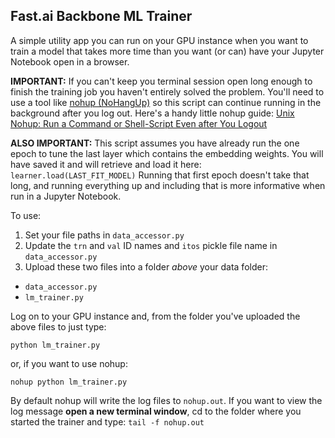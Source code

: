 ## Fast.ai Backbone ML Trainer
A simple utility app you can run on your GPU instance when you want 
to train a model that takes more time than you want (or can) have your 
Jupyter Notebook open in a browser.

**IMPORTANT:** If you can't keep you terminal session open long enough to 
finish the training job you haven't entirely solved the problem. You'll
need to use a tool like [nohup (NoHangUp)](http://www.gnu.org/software/coreutils/manual/html_node/nohup-invocation.html) 
so this script can continue running in the background after you log out. Here's
a handy little nohup guide: 
[Unix Nohup: Run a Command or Shell-Script Even after You Logout](https://linux.101hacks.com/unix/nohup-command/)

**ALSO IMPORTANT:** This script assumes you have already run the one epoch to 
tune the last layer which contains the embedding weights. You will have 
saved it and will retrieve  and load it here: ```learner.load(LAST_FIT_MODEL)```
Running that first epoch doesn't take that long, and running everything up and including
that is more informative when run in a Jupyter Notebook.

To use:
1. Set your file paths in `data_accessor.py`
2. Update the `trn` and `val` ID names and `itos` pickle file name in `data_accessor.py`
3. Upload these two files into a folder _above_ your data folder:
- `data_accessor.py`
- `lm_trainer.py`

Log on to your GPU instance and, from the folder you've uploaded the above files
to just type:

```python lm_trainer.py``` 

or, if you want to use nohup:

 ```nohup python lm_trainer.py```
 
 By default nohup will write the log files to `nohup.out`. If you want to view the log
 message **open a new terminal window**, cd to the folder where you started the trainer
 and type: ```tail -f nohup.out```
 